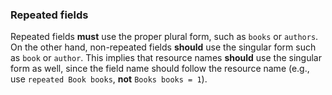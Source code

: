 ### Repeated fields

Repeated fields **must** use the proper plural form, such as `books` or
`authors`. On the other hand, non-repeated fields **should** use the singular
form such as `book` or `author`. This implies that resource names **should**
use the singular form as well, since the field name should follow the resource
name (e.g., use `repeated Book books`, **not** `Books books = 1`).
